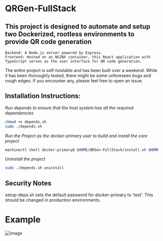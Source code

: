 # QRGen-FullStack

## This project is designed to automate and setup two Dockerized, rootless environments to provide QR code generation

    Backend: A Node.js server powered by Express.
    Frontend: Hosted on an NGINX container, this React application with TypeScript serves as the user interface for QR code generation.

The entire project is self-hostable and has been built over a weekend. While it has been thoroughly tested, there might be some unforeseen bugs and rough edges. If you encounter any, please feel free to open an issue.

## Installation Instructions:

*Run depends to ensure that the host system has all the required dependencies*

```bash
chmod +x depends.sh
sudo ./depends.sh
```

*Run the Project as the docker-primary user to build and install the core project*

```bash
machinectl shell docker-primary@ $HOME/QRGen-FullStack/install.sh $HOME/QRGen-FullStack/       
```

*Uninstall the project*
```bash
sudo ./depends.sh uninstall
```

## Security Notes
setup-deps.sh sets the default password for docker-primary to 'test'.
This should be changed in production environments.

# Example

![image](https://github.com/error-try-again/fullstack-qr-generator/assets/19685177/1d1ef425-5ca0-402c-b2b6-914bf4c0907d)
